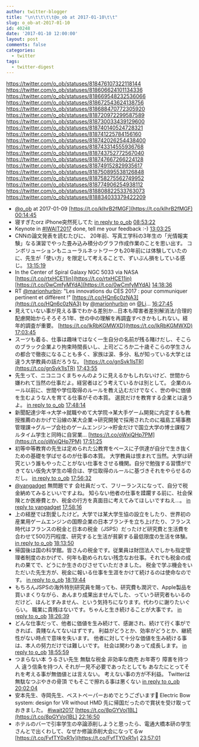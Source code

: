 ```yaml
---
author: twitter-blogger
title: "\n\t\t\t\t@o_ob at 2017-01-10\t\t"
slug: o_ob-at-2017-01-10
id: 40248
date: '2017-01-10 12:00:00'
layout: post
comments: false
categories:
  - twitter
tags:
  - twitter-digest
---
```


https://twitter.com/o_ob/statuses/818476107322118144 https://twitter.com/o_ob/statuses/818606624101134336 https://twitter.com/o_ob/statuses/818669548232536066 https://twitter.com/o_ob/statuses/818672543624138756 https://twitter.com/o_ob/statuses/818688470772305920 https://twitter.com/o_ob/statuses/818720972299587589 https://twitter.com/o_ob/statuses/818730033439129600 https://twitter.com/o_ob/statuses/818740140524728321 https://twitter.com/o_ob/statuses/818741225784156160 https://twitter.com/o_ob/statuses/818742026254438400 https://twitter.com/o_ob/statuses/818743314555936768 https://twitter.com/o_ob/statuses/818743752772567040 https://twitter.com/o_ob/statuses/818747667266224128 https://twitter.com/o_ob/statuses/818749152829935617 https://twitter.com/o_ob/statuses/818750895538126848 https://twitter.com/o_ob/statuses/818758275562749952 https://twitter.com/o_ob/statuses/818774906254938112 https://twitter.com/o_ob/statuses/818808822533763073 https://twitter.com/o_ob/statuses/818834033379422209  

*   [@o_ob](https://twitter.com/o_ob) at 2017-01-09 [https://t.co/kIhrB2fMGF](https://t.co/kIhrB2fMGF) [00:14:45](https://twitter.com/o_ob/statuses/818476107322118144)
*   寝すぎたorz iPhone突然死してた [in reply to o_ob](https://twitter.com/o_ob/statuses/818459798668615680) [08:53:22](https://twitter.com/o_ob/statuses/818606624101134336)
*   Keynote in [#IWAIT2017](https://twitter.com/search?q=%23IWAIT2017&src=hash) done, tell me your feedback :-) [13:03:25](https://twitter.com/o_ob/statuses/818669548232536066)
*   CNNの論文発表を読むたびに、 20年前、写真工学科の3年生の「光情報実験」なる演習でやった畳み込み積分のグラフ作成作業のことを思い出す。 コンボリューションもニューラルネットワークも20年前には体験していたのに、先生が「使い方」を限定して考えることで、ずいぶん損をしている感じ。 [13:15:19](https://twitter.com/o_ob/statuses/818672543624138756)
*   In the Center of Spiral Galaxy NGC 5033 via NASA [https://t.co/rtxHCE11in](https://t.co/rtxHCE11in) [https://t.co/0wCmfyMYdA](https://t.co/0wCmfyMYdA) [14:18:36](https://twitter.com/o_ob/statuses/818688470772305920)
*   RT [@marionhurbin](https://twitter.com/marionhurbin): "Les innovations du CES 2017 : pour communiquer pertinent et différent !" [https://t.co/HQn6c0zNA3](https://t.co/HQn6c0zNA3) by [@marionhurbin](https://twitter.com/marionhurbin) on [@Li](https://twitter.com/Li)… [16:27:45](https://twitter.com/o_ob/statuses/818720972299587589)
*   見えていない事が見える事でわかる差別か...日本も障害者差別解消法/合理的配慮開始からそろそろ1年、世の中の理解を再調査すべきかもしれない。経年的調査が重要。 [https://t.co/lkRbKGMWXD](https://t.co/lkRbKGMWXD) [17:03:45](https://twitter.com/o_ob/statuses/818730033439129600)
*   スーツも着る、仕事は趣味ではなく一生自分の名前が残る賭けだし、そこらのブラック企業より拘束時間長いし、上司どころか二十歳そこらの学生さんの都合で徹夜になることも多く、家族は涙、多分、私が知っている大学とは違う大学教員の話だろうな。 [https://t.co/gnSvk1lsTR](https://t.co/gnSvk1lsTR) [17:43:55](https://twitter.com/o_ob/statuses/818740140524728321)
*   先生って、ニコニコくまちゃんのように見えるかもしれないけど、世間から嫌われて当然の仕事だよ。経営者はどう考えているかは別として。 企業のルール以前に、世間や学位取得のルールを教え込むだけでなく、世の中に価値を生むような人を育てる仕事がその本質。 選民だけを教育する企業とは違うよ。 [in reply to o_ob](https://twitter.com/o_ob/statuses/818740140524728321) [17:48:14](https://twitter.com/o_ob/statuses/818741225784156160)
*   新聞配達少年→大学→就職やめて大学院→某大手ゲーム開発に内定するも教授推薦のおかげで沿線の某大企業→研究開発で採用されたのに福島工場事務管理課→グループ会社のゲームエンジン→貯金だけで国立大学の博士課程フルタイム学生と同時に自営業… [https://t.co/oWxjQHp7PM](https://t.co/oWxjQHp7PM) [17:51:25](https://twitter.com/o_ob/statuses/818742026254438400)
*   初等中等教育の先生は定められた公教育をベースに子供達が自分で生き抜くための基礎を学ばせるのが仕事の本質。 大学教員は恨まれて当然。大学は研究という誰もやったことがない仕事をさせる機関。自分で勉強する習慣ができてない仮免大学生の場合は、学位取得のルールに基づきそれをやらせるのだし。 [in reply to o_ob](https://twitter.com/o_ob/statuses/818742026254438400) [17:56:32](https://twitter.com/o_ob/statuses/818743314555936768)
*   [@yangadget](https://twitter.com/yangadget) 無問題です 会社員だって、フリーランスになって、自分で税金納めてみるといいですよね。 知らない他者の仕事を蹂躙する前に、社会保険とか医療費とか、税金の行方を真面目に考えてみてほしいですねえ…。 [in reply to yangadget](https://twitter.com/yangadget/statuses/818742683468328963) [17:58:16](https://twitter.com/o_ob/statuses/818743752772567040)
*   上の経歴では割愛したけど。大学では某大学生協の設立をしたり、世界初の産業用ゲームエンジンの国際企業の日本ブランチを立ち上げたり、フランス時代はフランスの税金と日本の税金（JSPS）だったけど研究費と生活費を合わせて500万円程度、研究すると生活が貧窮する最低限度の生活を体験。 [in reply to o_ob](https://twitter.com/o_ob/statuses/818742026254438400) [18:13:50](https://twitter.com/o_ob/statuses/818747667266224128)
*   帰国後は国の科学館。皆さんの税金です。従業員は財団法人でしかも指定管理者制度のおかげで、何年も勤められない残念なお仕事。それでも税金の成れの果てで、どうにか生きのびさせていただきました。 税金で学ぶ機会をいただいた先生方が、税金に報いる仕事を生涯をかけて続けるのは使命なのです。 [in reply to o_ob](https://twitter.com/o_ob/statuses/818747667266224128) [18:19:44](https://twitter.com/o_ob/statuses/818749152829935617)
*   もちろんJSPSの海外特別研究員を賜っても、研究費も潤沢で、Apple製品を買いまくりながら、あんまり成果出ませんでした、っていう研究者もいるのだけど、ほんとすみません、という気持ちになります。代わりに謝りたいぐらい。 職業に貴賎はないです。ちゃんと生き続けることが大事です。 [in reply to o_ob](https://twitter.com/o_ob/statuses/818749152829935617) [18:26:39](https://twitter.com/o_ob/statuses/818750895538126848)
*   どんな仕事だって、他者に価値を生み続けて、感謝され、続けて行く事ができれば、貴賤なんてないはずです。 利益がどうとか、効率がどうとか、継続性がない時点で意味を失います。 他者に対して十分な価値を生み続ける事は、本人の努力だけでは難しいです。 社会は関わりあって成長します。 [in reply to o_ob](https://twitter.com/o_ob/statuses/818750895538126848) [18:55:59](https://twitter.com/o_ob/statuses/818758275562749952)
*   つまらない本 うるさい先生 無駄な税金 非効率な商売 お年寄り 障害を持つ人 違う信条を持つ人 それが一見不必要であったとしても あなたにとってそれを考える事が無価値とは言えない。 考えない事の方が不利益。 Twitterは無駄なつぶやきの骨頂 でもそこで擦れる事は悪くない [in reply to o_ob](https://twitter.com/o_ob/statuses/818758275562749952) [20:02:04](https://twitter.com/o_ob/statuses/818774906254938112)
*   安本先生、寺岡先生、ベストペーパーおめでとうございます🎉 Electric Bow system: design for VR without HMD 先に帰国だったので賞状を受け取っておきました。 [#iwait2017](https://twitter.com/search?q=%23iwait2017&src=hash) [https://t.co/8pGYVoj1BL](https://t.co/8pGYVoj1BL) [22:16:50](https://twitter.com/o_ob/statuses/818808822533763073)
*   ホテルのバーで引率学生の卒論添削しようと思ったら、電通大橋本研の学生さんとで出くわして、なぜか修論添削大会になってるw [https://t.co/FvfTY0xR1v](https://t.co/FvfTY0xR1v) [23:57:01](https://twitter.com/o_ob/statuses/818834033379422209)